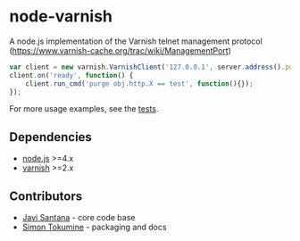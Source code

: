 node-varnish
==

A node.js implementation of the Varnish telnet management protocol (https://www.varnish-cache.org/trac/wiki/ManagementPort)

```javascript
var client = new varnish.VarnishClient('127.0.0.1', server.address().port);
client.on('ready', function() {
    client.run_cmd('purge obj.http.X == test', function(){});
});
```

For more usage examples, see the [tests](https://github.com/Vizzuality/node-varnish/blob/master/test/acceptance/varnish.js).

Dependencies
--

* [node.js](http://nodejs.org/) >=4.x
* [varnish](https://www.varnish-cache.org/) >=2.x

Contributors
--

* [Javi Santana](https://github.com/javisantana/) - core code base
* [Simon Tokumine](https://github.com/tokumine/) - packaging and docs
